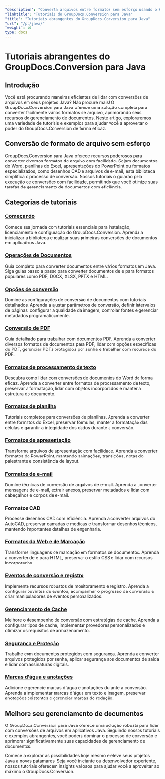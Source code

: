 ```yaml
---
"description": "Converta arquivos entre formatos sem esforço usando o GroupDocs.Conversion para Java. Simplifique o gerenciamento de documentos com opções personalizáveis."
"linktitle": "Tutoriais do GroupDocs.Conversion para Java"
"title": "Tutoriais abrangentes do GroupDocs.Conversion para Java"
"url": "/pt/java/"
"weight": 10
type: docs
---
```

# Tutoriais abrangentes do GroupDocs.Conversion para Java

## Introdução

Você está procurando maneiras eficientes de lidar com conversões de arquivos em seus projetos Java? Não procure mais! O GroupDocs.Conversion para Java oferece uma solução completa para converter facilmente vários formatos de arquivo, aprimorando seus recursos de gerenciamento de documentos. Neste artigo, exploraremos uma variedade de tutoriais e exemplos para ajudar você a aproveitar o poder do GroupDocs.Conversion de forma eficaz.

## Conversão de formato de arquivo sem esforço

GroupDocs.Conversion para Java oferece recursos poderosos para converter diversos formatos de arquivo com facilidade. Sejam documentos do Word, planilhas do Excel, apresentações do PowerPoint ou formatos especializados, como desenhos CAD e arquivos de e-mail, esta biblioteca simplifica o processo de conversão. Nossos tutoriais o guiarão pela execução de conversões com facilidade, permitindo que você otimize suas tarefas de gerenciamento de documentos com eficiência.

## Categorias de tutoriais

### [Começando](./getting-started/)
Comece sua jornada com tutoriais essenciais para instalação, licenciamento e configuração do GroupDocs.Conversion. Aprenda a inicializar a biblioteca e realizar suas primeiras conversões de documentos em aplicativos Java.

### [Operações de Documentos](./document-operations/)
Guia completo para converter documentos entre vários formatos em Java. Siga guias passo a passo para converter documentos de e para formatos populares como PDF, DOCX, XLSX, PPTX e HTML.

### [Opções de conversão](./conversion-options/)
Domine as configurações de conversão de documentos com tutoriais detalhados. Aprenda a ajustar parâmetros de conversão, definir intervalos de páginas, configurar a qualidade da imagem, controlar fontes e gerenciar metadados programaticamente.

### [Conversão de PDF](./pdf-conversion/)
Guia detalhado para trabalhar com documentos PDF. Aprenda a converter diversos formatos de documentos para PDF, lidar com opções específicas de PDF, gerenciar PDFs protegidos por senha e trabalhar com recursos de PDF.

### [Formatos de processamento de texto](./word-processing-formats/)
Descubra como lidar com conversões de documentos do Word de forma eficaz. Aprenda a converter entre formatos de processamento de texto, preservar a formatação, lidar com objetos incorporados e manter a estrutura do documento.

### [Formatos de planilha](./spreadsheet-formats/)
Tutoriais completos para conversões de planilhas. Aprenda a converter entre formatos do Excel, preservar fórmulas, manter a formatação das células e garantir a integridade dos dados durante a conversão.

### [Formatos de apresentação](./presentation-formats/)
Transforme arquivos de apresentação com facilidade. Aprenda a converter formatos do PowerPoint, mantendo animações, transições, notas do palestrante e consistência de layout.

### [Formatos de e-mail](./email-formats/)
Domine técnicas de conversão de arquivos de e-mail. Aprenda a converter mensagens de e-mail, extrair anexos, preservar metadados e lidar com cabeçalhos e corpos de e-mail.

### [Formatos CAD](./cad-formats/)
Processe desenhos CAD com eficiência. Aprenda a converter arquivos do AutoCAD, preservar camadas e medidas e transformar desenhos técnicos, mantendo importantes detalhes de engenharia.

### [Formatos da Web e de Marcação](./web-markup-formats/)
Transforme linguagens de marcação em formatos de documentos. Aprenda a converter de e para HTML, preservar o estilo CSS e lidar com recursos incorporados.

### [Eventos de conversão e registro](./conversion-events-logging/)
Implemente recursos robustos de monitoramento e registro. Aprenda a configurar ouvintes de eventos, acompanhar o progresso da conversão e criar manipuladores de eventos personalizados.

### [Gerenciamento de Cache](./cache-management/)
Melhore o desempenho de conversão com estratégias de cache. Aprenda a configurar tipos de cache, implementar provedores personalizados e otimizar os requisitos de armazenamento.

### [Segurança e Proteção](./security-protection/)
Trabalhe com documentos protegidos com segurança. Aprenda a converter arquivos protegidos por senha, aplicar segurança aos documentos de saída e lidar com assinaturas digitais.

### [Marcas d'água e anotações](./watermarks-annotations/)
Adicione e gerencie marcas d'água e anotações durante a conversão. Aprenda a implementar marcas d'água em texto e imagem, preservar anotações existentes e gerenciar marcas de redação.

## Melhore seu gerenciamento de documentos

O GroupDocs.Conversion para Java oferece uma solução robusta para lidar com conversões de arquivos em aplicativos Java. Seguindo nossos tutoriais e exemplos abrangentes, você poderá dominar o processo de conversão e aprimorar significativamente suas capacidades de gerenciamento de documentos.

Comece a explorar as possibilidades hoje mesmo e eleve seus projetos Java a novos patamares! Seja você iniciante ou desenvolvedor experiente, nossos tutoriais oferecem insights valiosos para ajudar você a aproveitar ao máximo o GroupDocs.Conversion.
